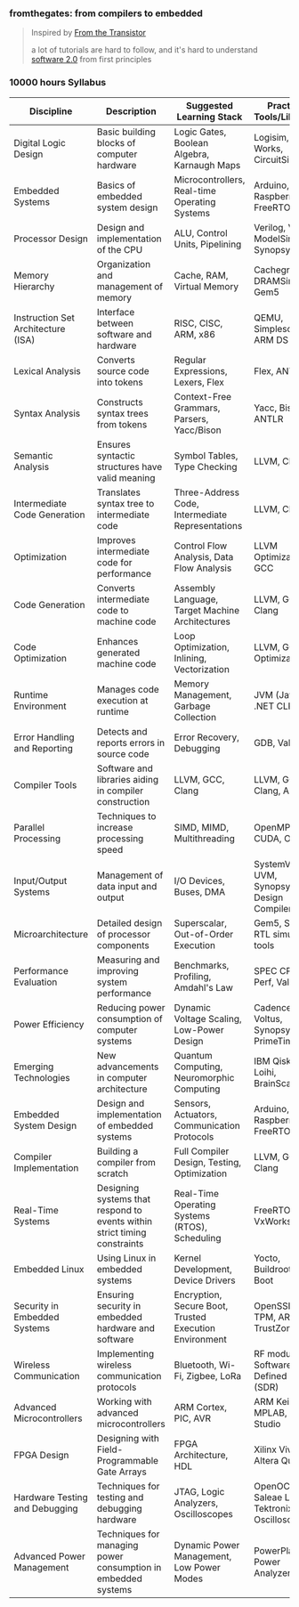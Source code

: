 ### fromthegates: from compilers to embedded

> Inspired by [From the Transistor](https://github.com/geohot/fromthetransistor)
>
> a lot of tutorials are hard to follow, and it's hard to understand [software 2.0](https://karpathy.medium.com/software-2-0-a64152b37c35) from first principles

### 10000 hours Syllabus

| Discipline                           | Description                                                        | Suggested Learning Stack                         | Practical Tools/Libraries                        | Hours  |
|--------------------------------------|--------------------------------------------------------------------|--------------------------------------------------|-------------------------------------------------|--------|
| Digital Logic Design                 | Basic building blocks of computer hardware                         | Logic Gates, Boolean Algebra, Karnaugh Maps      | Logisim, Digital Works, CircuitSim              | 200    |
| Embedded Systems                     | Basics of embedded system design                                    | Microcontrollers, Real-time Operating Systems    | Arduino, Raspberry Pi, FreeRTOS                 | 200    |
| Processor Design                     | Design and implementation of the CPU                                | ALU, Control Units, Pipelining                   | Verilog, VHDL, ModelSim, Synopsys               | 200    |
| Memory Hierarchy                     | Organization and management of memory                               | Cache, RAM, Virtual Memory                       | Cachegrind, DRAMSim, Gem5                       | 200    |
| Instruction Set Architecture (ISA)   | Interface between software and hardware                             | RISC, CISC, ARM, x86                             | QEMU, Simplescalar, ARM DS-5                    | 200    |
| Lexical Analysis                     | Converts source code into tokens                                    | Regular Expressions, Lexers, Flex                | Flex, ANTLR                                     | 300    |
| Syntax Analysis                      | Constructs syntax trees from tokens                                 | Context-Free Grammars, Parsers, Yacc/Bison       | Yacc, Bison, ANTLR                              | 300    |
| Semantic Analysis                    | Ensures syntactic structures have valid meaning                     | Symbol Tables, Type Checking                     | LLVM, Clang                                     | 300    |
| Intermediate Code Generation         | Translates syntax tree to intermediate code                         | Three-Address Code, Intermediate Representations | LLVM, Clang                                     | 300    |
| Optimization                         | Improves intermediate code for performance                          | Control Flow Analysis, Data Flow Analysis        | LLVM Optimizations, GCC                         | 300    |
| Code Generation                      | Converts intermediate code to machine code                          | Assembly Language, Target Machine Architectures  | LLVM, GCC, Clang                                | 300    |
| Code Optimization                    | Enhances generated machine code                                     | Loop Optimization, Inlining, Vectorization       | LLVM, GCC Optimizations                         | 300    |
| Runtime Environment                  | Manages code execution at runtime                                   | Memory Management, Garbage Collection            | JVM (Java), .NET CLR                            | 300    |
| Error Handling and Reporting         | Detects and reports errors in source code                           | Error Recovery, Debugging                        | GDB, Valgrind                                   | 300    |
| Compiler Tools                       | Software and libraries aiding in compiler construction              | LLVM, GCC, Clang                                 | LLVM, GCC, Clang, ANTLR                         | 300    |
| Parallel Processing                  | Techniques to increase processing speed                             | SIMD, MIMD, Multithreading                       | OpenMP, MPI, CUDA, OpenCL                       | 500    |
| Input/Output Systems                 | Management of data input and output                                 | I/O Devices, Buses, DMA                          | SystemVerilog, UVM, Synopsys Design Compiler    | 500    |
| Microarchitecture                    | Detailed design of processor components                             | Superscalar, Out-of-Order Execution              | Gem5, Simics, RTL simulation tools              | 500    |
| Performance Evaluation               | Measuring and improving system performance                          | Benchmarks, Profiling, Amdahl's Law              | SPEC CPU, Perf, Valgrind                        | 500    |
| Power Efficiency                     | Reducing power consumption of computer systems                      | Dynamic Voltage Scaling, Low-Power Design        | Cadence Voltus, Synopsys PrimeTime              | 500    |
| Emerging Technologies                | New advancements in computer architecture                           | Quantum Computing, Neuromorphic Computing        | IBM Qiskit, Intel Loihi, BrainScaleS            | 500    |
| Embedded System Design               | Design and implementation of embedded systems                       | Sensors, Actuators, Communication Protocols      | Arduino, Raspberry Pi, FreeRTOS                 | 1,000  |
| Compiler Implementation              | Building a compiler from scratch                                    | Full Compiler Design, Testing, Optimization      | LLVM, GCC, Clang                                | 1,000  |
| Real-Time Systems                    | Designing systems that respond to events within strict timing constraints | Real-Time Operating Systems (RTOS), Scheduling   | FreeRTOS, VxWorks, QNX                          | 500    |
| Embedded Linux                       | Using Linux in embedded systems                                     | Kernel Development, Device Drivers               | Yocto, Buildroot, U-Boot                        | 500    |
| Security in Embedded Systems         | Ensuring security in embedded hardware and software                 | Encryption, Secure Boot, Trusted Execution Environment | OpenSSL, TPM, ARM TrustZone                  | 500    |
| Wireless Communication               | Implementing wireless communication protocols                      | Bluetooth, Wi-Fi, Zigbee, LoRa                   | RF modules, Software-Defined Radio (SDR)        | 500    |
| Advanced Microcontrollers            | Working with advanced microcontrollers                              | ARM Cortex, PIC, AVR                             | ARM Keil, MPLAB, Atmel Studio                   | 500    |
| FPGA Design                          | Designing with Field-Programmable Gate Arrays                       | FPGA Architecture, HDL                           | Xilinx Vivado, Altera Quartus                   | 500    |
| Hardware Testing and Debugging       | Techniques for testing and debugging hardware                       | JTAG, Logic Analyzers, Oscilloscopes             | OpenOCD, Saleae Logic, Tektronix Oscilloscope   | 500    |
| Advanced Power Management            | Techniques for managing power consumption in embedded systems       | Dynamic Power Management, Low Power Modes        | PowerPlay, Power Analyzer Tools                 | 500    |